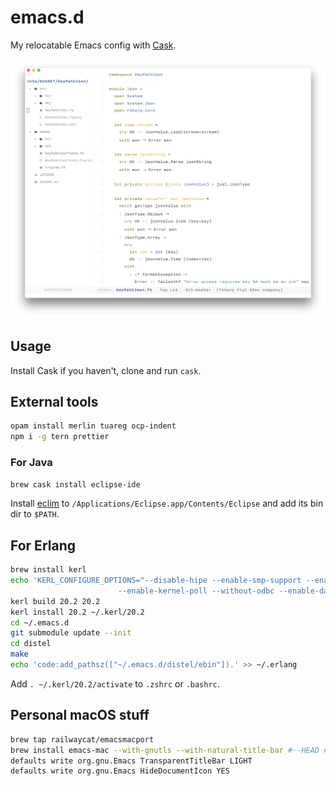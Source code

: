 # emacs.d

My relocatable Emacs config with [Cask](https://github.com/cask/cask).

![screenshot](screenshot.png)

## Usage

Install Cask if you haven't, clone and run `cask`.

## External tools

```sh
opam install merlin tuareg ocp-indent
npm i -g tern prettier

```

### For Java

```sh
brew cask install eclipse-ide
```

Install [eclim](http://eclim.org) to `/Applications/Eclipse.app/Contents/Eclipse` and add its bin dir to `$PATH`.

## For Erlang

``` sh
brew install kerl
echo 'KERL_CONFIGURE_OPTIONS="--disable-hipe --enable-smp-support --enable-threads
                        --enable-kernel-poll --without-odbc --enable-darwin-64bit"' > ~/.kerlrc
kerl build 20.2 20.2
kerl install 20.2 ~/.kerl/20.2
cd ~/.emacs.d
git submodule update --init
cd distel
make
echo 'code:add_pathsz(["~/.emacs.d/distel/ebin"]).' >> ~/.erlang
```

Add `. ~/.kerl/20.2/activate` to `.zshrc` or `.bashrc`.

## Personal macOS stuff

```sh
brew tap railwaycat/emacsmacport
brew install emacs-mac --with-gnutls --with-natural-title-bar #--HEAD #optional
defaults write org.gnu.Emacs TransparentTitleBar LIGHT
defaults write org.gnu.Emacs HideDocumentIcon YES
```
